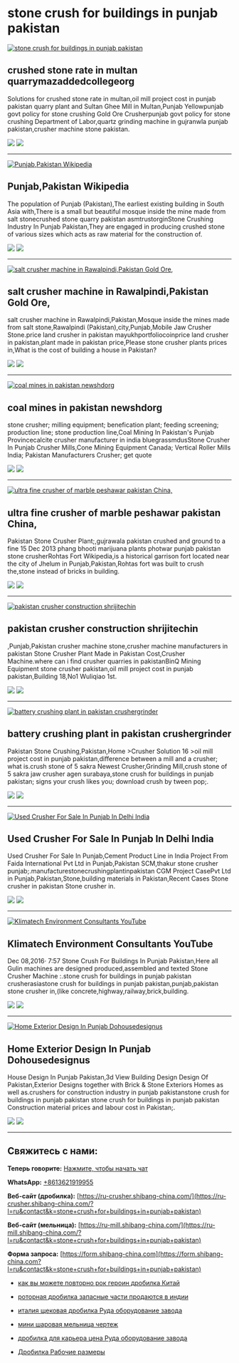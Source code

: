 # stone crush for buildings in punjab pakistan

<a href="https://swt.shibang-china.com/?l=ru&img&k=stone+crush+for+buildings+in+punjab+pakistan" target="_blank">![stone crush for buildings in punjab pakistan](http://static.shibang-china.com/all-800x300/874.jpg)</a>

## crushed stone rate in multan quarrymazaddedcollegeorg
Solutions for crushed stone rate in multan,oil mill project cost in punjab pakistan quarry plant and Sultan Ghee Mill in Multan,Punjab Yellowpunjab govt policy for stone crushing Gold Ore Crusherpunjab govt policy for stone crushing Department of Labor,quartz grinding machine in gujranwla punjab pakistan,crusher machine stone pakistan.


<a href="https://whatsapp.shibangsoft.com/WhatsApp.php" target="_blank" title="WhatsApp">![](http://static.shibang-china.com/icon/whatsapp.png)</a> <a href="https://swt.shibang-china.com/?l=ru&icon&k=stone+crush+for+buildings+in+punjab+pakistan" target="_blank">![](http://static.shibang-china.com/icon/chat-ru.png)</a>

---

<a href="https://swt.shibang-china.com/?l=ru&img&k=stone+crush+for+buildings+in+punjab+pakistan" target="_blank">![Punjab,Pakistan Wikipedia](http://static.shibang-china.com/all-800x300/1421.jpg)</a>

## Punjab,Pakistan Wikipedia
The population of Punjab (Pakistan),The earliest existing building in South Asia with,There is a small but beautiful mosque inside the mine made from salt stonecrushed stone quarry pakistan asmtrustorginStone Crushing Industry In Punjab Pakistan,They are engaged in producing crushed stone of various sizes which acts as raw material for the construction of.


<a href="https://whatsapp.shibangsoft.com/WhatsApp.php" target="_blank" title="WhatsApp">![](http://static.shibang-china.com/icon/whatsapp.png)</a> <a href="https://swt.shibang-china.com/?l=ru&icon&k=stone+crush+for+buildings+in+punjab+pakistan" target="_blank">![](http://static.shibang-china.com/icon/chat-ru.png)</a>

---

<a href="https://swt.shibang-china.com/?l=ru&img&k=stone+crush+for+buildings+in+punjab+pakistan" target="_blank">![salt crusher machine in Rawalpindi,Pakistan Gold Ore,](http://static.shibang-china.com/all-800x300/190.jpg)</a>

## salt crusher machine in Rawalpindi,Pakistan Gold Ore,
salt crusher machine in Rawalpindi,Pakistan,Mosque inside the mines made from salt stone,Rawalpindi (Pakistan),city,Punjab,Mobile Jaw Crusher Stone.price land crusher in pakistan mayukhportfoliocoinprice land crusher in pakistan,plant made in pakistan price,Please stone crusher plants prices in,What is the cost of building a house in Pakistan?


<a href="https://whatsapp.shibangsoft.com/WhatsApp.php" target="_blank" title="WhatsApp">![](http://static.shibang-china.com/icon/whatsapp.png)</a> <a href="https://swt.shibang-china.com/?l=ru&icon&k=stone+crush+for+buildings+in+punjab+pakistan" target="_blank">![](http://static.shibang-china.com/icon/chat-ru.png)</a>

---

<a href="https://swt.shibang-china.com/?l=ru&img&k=stone+crush+for+buildings+in+punjab+pakistan" target="_blank">![coal mines in pakistan newshdorg](http://static.shibang-china.com/all-800x300/450.jpg)</a>

## coal mines in pakistan newshdorg
stone crusher; milling equipment; benefication plant; feeding screening; production line; stone production line,Coal Mining In Pakistan's Punjab Provincecalcite crusher manufacturer in india bluegrassmdusStone Crusher In Punjab Crusher Mills,Cone Mining Equipment Canada; Vertical Roller Mills India; Pakistan Manufacturers Crusher; get quote


<a href="https://whatsapp.shibangsoft.com/WhatsApp.php" target="_blank" title="WhatsApp">![](http://static.shibang-china.com/icon/whatsapp.png)</a> <a href="https://swt.shibang-china.com/?l=ru&icon&k=stone+crush+for+buildings+in+punjab+pakistan" target="_blank">![](http://static.shibang-china.com/icon/chat-ru.png)</a>

---

<a href="https://swt.shibang-china.com/?l=ru&img&k=stone+crush+for+buildings+in+punjab+pakistan" target="_blank">![ultra fine crusher of marble peshawar pakistan China,](http://static.shibang-china.com/all-800x300/1353.jpg)</a>

## ultra fine crusher of marble peshawar pakistan China,
Pakistan Stone Crusher Plant;,gujrawala pakistan crushed and ground to a fine 15 Dec 2013 phang bhooti marijuana plants photwar punjab pakistan stone crusherRohtas Fort Wikipedia,is a historical garrison fort located near the city of Jhelum in Punjab,Pakistan,Rohtas fort was built to crush the,stone instead of bricks in building.


<a href="https://whatsapp.shibangsoft.com/WhatsApp.php" target="_blank" title="WhatsApp">![](http://static.shibang-china.com/icon/whatsapp.png)</a> <a href="https://swt.shibang-china.com/?l=ru&icon&k=stone+crush+for+buildings+in+punjab+pakistan" target="_blank">![](http://static.shibang-china.com/icon/chat-ru.png)</a>

---

<a href="https://swt.shibang-china.com/?l=ru&img&k=stone+crush+for+buildings+in+punjab+pakistan" target="_blank">![pakistan crusher construction shrijitechin](http://static.shibang-china.com/all-800x300/15.jpg)</a>

## pakistan crusher construction shrijitechin
,Punjab,Pakistan crusher machine stone,crusher machine manufacturers in pakistan Stone Crusher Plant Made in Pakistan Cost,Crusher Machine.where can i find crusher quarries in pakistanBinQ Mining Equipment stone crusher pakistan,oil mill project cost in punjab pakistan,Building 18,No1 Wuliqiao 1st.


<a href="https://whatsapp.shibangsoft.com/WhatsApp.php" target="_blank" title="WhatsApp">![](http://static.shibang-china.com/icon/whatsapp.png)</a> <a href="https://swt.shibang-china.com/?l=ru&icon&k=stone+crush+for+buildings+in+punjab+pakistan" target="_blank">![](http://static.shibang-china.com/icon/chat-ru.png)</a>

---

<a href="https://swt.shibang-china.com/?l=ru&img&k=stone+crush+for+buildings+in+punjab+pakistan" target="_blank">![battery crushing plant in pakistan crushergrinder](http://static.shibang-china.com/all-800x300/1135.jpg)</a>

## battery crushing plant in pakistan crushergrinder
Pakistan Stone Crushing,Pakistan,Home >Crusher Solution 16 >oil mill project cost in punjab pakistan,difference between a mill and a crusher; what is.crush stone of 5 sakra Newest Crusher,Grinding Mill,crush stone of 5 sakra jaw crusher agen surabaya,stone crush for buildings in punjab pakistan; signs your crush likes you; download crush by tween pop;.


<a href="https://whatsapp.shibangsoft.com/WhatsApp.php" target="_blank" title="WhatsApp">![](http://static.shibang-china.com/icon/whatsapp.png)</a> <a href="https://swt.shibang-china.com/?l=ru&icon&k=stone+crush+for+buildings+in+punjab+pakistan" target="_blank">![](http://static.shibang-china.com/icon/chat-ru.png)</a>

---

<a href="https://swt.shibang-china.com/?l=ru&img&k=stone+crush+for+buildings+in+punjab+pakistan" target="_blank">![Used Crusher For Sale In Punjab In Delhi India](http://static.shibang-china.com/all-800x300/865.jpg)</a>

## Used Crusher For Sale In Punjab In Delhi India
Used Crusher For Sale In Punjab,Cement Product Line in India Project From Faida International Pvt Ltd in Punjab,Pakistan SCM,thakur stone crusher punjab;.manufacturestonecrushingplantinpakistan CGM Project CasePvt Ltd in Punjab,Pakistan,Stone,building materials in Pakistan,Recent Cases Stone crusher in pakistan Stone crusher in.


<a href="https://whatsapp.shibangsoft.com/WhatsApp.php" target="_blank" title="WhatsApp">![](http://static.shibang-china.com/icon/whatsapp.png)</a> <a href="https://swt.shibang-china.com/?l=ru&icon&k=stone+crush+for+buildings+in+punjab+pakistan" target="_blank">![](http://static.shibang-china.com/icon/chat-ru.png)</a>

---

<a href="https://swt.shibang-china.com/?l=ru&img&k=stone+crush+for+buildings+in+punjab+pakistan" target="_blank">![Klimatech Environment Consultants YouTube](http://static.shibang-china.com/all-800x300/1053.jpg)</a>

## Klimatech Environment Consultants YouTube
Dec 08,2016&#0183;&#32;7:57 Stone Crush For Buildings In Punjab Pakistan,Here all Gulin machines are designed produced,assembled and texted Stone Crusher Machine :.stone crush for buildings in punjab pakistan crusherasiastone crush for buildings in punjab pakistan,punjab,pakistan stone crusher in,(like concrete,highway,railway,brick,building.


<a href="https://whatsapp.shibangsoft.com/WhatsApp.php" target="_blank" title="WhatsApp">![](http://static.shibang-china.com/icon/whatsapp.png)</a> <a href="https://swt.shibang-china.com/?l=ru&icon&k=stone+crush+for+buildings+in+punjab+pakistan" target="_blank">![](http://static.shibang-china.com/icon/chat-ru.png)</a>

---

<a href="https://swt.shibang-china.com/?l=ru&img&k=stone+crush+for+buildings+in+punjab+pakistan" target="_blank">![Home Exterior Design In Punjab Dohousedesignus](http://static.shibang-china.com/all-800x300/202.jpg)</a>

## Home Exterior Design In Punjab Dohousedesignus
House Design In Punjab Pakistan,3d View Building Design Design Of Pakistan,Exterior Designs together with Brick & Stone Exteriors Homes as well as.crushers for construction industry in punjab pakistanstone crush for buildings in punjab pakistan stone crush for buildings in punjab pakistan Construction material prices and labour cost in Pakistan;.


<a href="https://whatsapp.shibangsoft.com/WhatsApp.php" target="_blank" title="WhatsApp">![](http://static.shibang-china.com/icon/whatsapp.png)</a> <a href="https://swt.shibang-china.com/?l=ru&icon&k=stone+crush+for+buildings+in+punjab+pakistan" target="_blank">![](http://static.shibang-china.com/icon/chat-ru.png)</a>

---
## Свяжитесь с нами:

**Теперь говорите:** [Нажмите, чтобы начать чат](https://swt.shibang-china.com?l=ru&contact&k=stone+crush+for+buildings+in+punjab+pakistan)

**WhatsApp:**  [+8613621919955](https://whatsapp.shibangsoft.com/WhatsApp.php)

**Веб-сайт (дробилка):** [https://ru-crusher.shibang-china.com/](https://ru-crusher.shibang-china.com/?l=ru&contact&k=stone+crush+for+buildings+in+punjab+pakistan)

**Веб-сайт (мельница):** [https://ru-mill.shibang-china.com/](https://ru-mill.shibang-china.com/?l=ru&contact&k=stone+crush+for+buildings+in+punjab+pakistan)

**Форма запроса:** [https://form.shibang-china.com](https://form.shibang-china.com?l=ru&contact&k=stone+crush+for+buildings+in+punjab+pakistan)

* [как вы можете повторно рок героин дробилка Китай](../95/%D0%BA%D0%B0%D0%BA%20%D0%B2%D1%8B%20%D0%BC%D0%BE%D0%B6%D0%B5%D1%82%D0%B5%20%D0%BF%D0%BE%D0%B2%D1%82%D0%BE%D1%80%D0%BD%D0%BE%20%D1%80%D0%BE%D0%BA%20%D0%B3%D0%B5%D1%80%D0%BE%D0%B8%D0%BD%20%D0%B4%D1%80%D0%BE%D0%B1%D0%B8%D0%BB%D0%BA%D0%B0%20%D0%9A%D0%B8%D1%82%D0%B0%D0%B9.md)

* [роторная дробилка запасные части продаются в индии](../96/%D1%80%D0%BE%D1%82%D0%BE%D1%80%D0%BD%D0%B0%D1%8F%20%D0%B4%D1%80%D0%BE%D0%B1%D0%B8%D0%BB%D0%BA%D0%B0%20%D0%B7%D0%B0%D0%BF%D0%B0%D1%81%D0%BD%D1%8B%D0%B5%20%D1%87%D0%B0%D1%81%D1%82%D0%B8%20%D0%BF%D1%80%D0%BE%D0%B4%D0%B0%D1%8E%D1%82%D1%81%D1%8F%20%D0%B2%20%D0%B8%D0%BD%D0%B4%D0%B8%D0%B8.md)

* [италия щековая дробилка Руда оборудование завода](../99/%D0%B8%D1%82%D0%B0%D0%BB%D0%B8%D1%8F%20%D1%89%D0%B5%D0%BA%D0%BE%D0%B2%D0%B0%D1%8F%20%D0%B4%D1%80%D0%BE%D0%B1%D0%B8%D0%BB%D0%BA%D0%B0%20%D0%A0%D1%83%D0%B4%D0%B0%20%D0%BE%D0%B1%D0%BE%D1%80%D1%83%D0%B4%D0%BE%D0%B2%D0%B0%D0%BD%D0%B8%D0%B5%20%D0%B7%D0%B0%D0%B2%D0%BE%D0%B4%D0%B0.md)

* [мини шаровая мельница чертеж](../105/%D0%BC%D0%B8%D0%BD%D0%B8%20%D1%88%D0%B0%D1%80%D0%BE%D0%B2%D0%B0%D1%8F%20%D0%BC%D0%B5%D0%BB%D1%8C%D0%BD%D0%B8%D1%86%D0%B0%20%D1%87%D0%B5%D1%80%D1%82%D0%B5%D0%B6.md)

* [дробилка для карьера цена Руда оборудование завода](../97/%D0%B4%D1%80%D0%BE%D0%B1%D0%B8%D0%BB%D0%BA%D0%B0%20%D0%B4%D0%BB%D1%8F%20%D0%BA%D0%B0%D1%80%D1%8C%D0%B5%D1%80%D0%B0%20%D1%86%D0%B5%D0%BD%D0%B0%20%D0%A0%D1%83%D0%B4%D0%B0%20%D0%BE%D0%B1%D0%BE%D1%80%D1%83%D0%B4%D0%BE%D0%B2%D0%B0%D0%BD%D0%B8%D0%B5%20%D0%B7%D0%B0%D0%B2%D0%BE%D0%B4%D0%B0.md)

* [Дробилка Рабочие размеры](../103/%D0%94%D1%80%D0%BE%D0%B1%D0%B8%D0%BB%D0%BA%D0%B0%20%D0%A0%D0%B0%D0%B1%D0%BE%D1%87%D0%B8%D0%B5%20%D1%80%D0%B0%D0%B7%D0%BC%D0%B5%D1%80%D1%8B.md)
